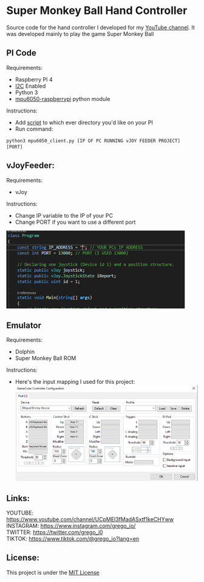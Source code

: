 
# Super Monkey Ball Hand Controller
Source code for the hand controller I developed for my [YouTube channel](https://www.youtube.com/channel/UCpMEl3fMadASxtf1keCHYww). It was developed mainly to play the game Super Monkey Ball

## PI Code
Requirements:
- Raspberry PI 4
- [I2C](https://learn.adafruit.com/adafruits-raspberry-pi-lesson-4-gpio-setup/configuring-i2c) Enabled
- Python 3
- [mpu6050-raspberrypi](https://pypi.org/project/mpu6050-raspberrypi/) python module

Instructions:
- Add [script](PICode/mpu6050_client.py) to which ever directory you'd like on your PI
- Run command:
```
python3 mpu6050_client.py [IP OF PC RUNNING vJOY FEEDER PROJECT] [PORT]
```

## vJoyFeeder:
Requirements:
- vJoy

Instructions:
- Change IP variable to the IP of your PC
- Change PORT if you want to use a different port

![CodeToChange](Images/CodeToChange.png)

## Emulator
Requirements:
- Dolphin
- Super Monkey Ball ROM

Instructions:
- Here's the input mapping I used for this project:
![InputMapping](Images/InputMapping.png)

## Links:
YOUTUBE: https://www.youtube.com/channel/UCpMEl3fMadASxtf1keCHYww </br>
INSTAGRAM: https://www.instagram.com/grego_io/ </br>
TWITTER: https://twitter.com/grego_i0 </br>
TIKTOK: https://www.tiktok.com/@grego_io?lang=en

## License:
This project is under the [MIT License](LICENSE)
